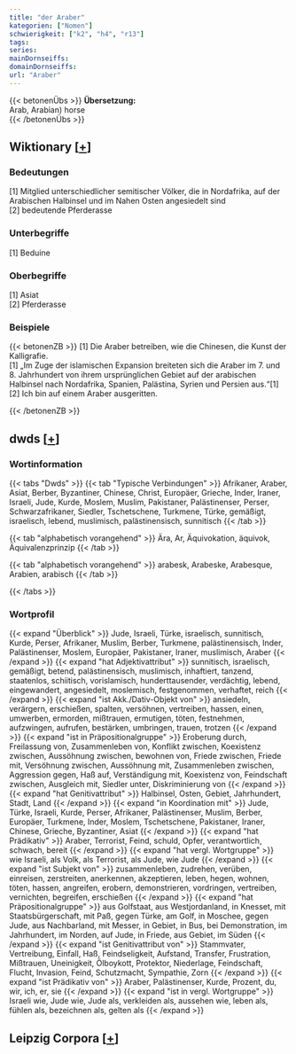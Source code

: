 ```yaml
---
title: "der Araber"
kategorien: ["Nomen"]
schwierigkeit: ["k2", "h4", "r13"]
tags:
series:
mainDornseiffs:
domainDornseiffs:
url: "Araber"
---
```


{{< betonenÜbs >}}
**Übersetzung:**  
Arab, Arabian) horse  
{{< /betonenÜbs >}}

## Wiktionary [[+](https://de.wiktionary.org/wiki/Araber)]

### Bedeutungen
[1] Mitglied unterschiedlicher semitischer Völker, die in Nordafrika, auf der Arabischen Halbinsel und im Nahen Osten angesiedelt sind  
[2] bedeutende Pferderasse  

### Unterbegriffe
[1] Beduine  

### Oberbegriffe
[1] Asiat  
[2] Pferderasse  

### Beispiele
{{< betonenZB >}}
[1] Die Araber betreiben, wie die Chinesen, die Kunst der Kalligrafie.  
[1] „Im Zuge der islamischen Expansion breiteten sich die Araber im 7. und 8. Jahrhundert von ihrem ursprünglichen Gebiet auf der arabischen Halbinsel nach Nordafrika, Spanien, Palästina, Syrien und Persien aus.“[1]  
[2] Ich bin auf einem Araber ausgeritten.  

{{< /betonenZB >}}


## dwds [[+](https://www.dwds.de/wb/Araber)]

### Wortinformation
{{< tabs "Dwds" >}}
{{< tab "Typische Verbindungen" >}}
Afrikaner, Araber, Asiat, Berber, Byzantiner, Chinese, Christ, Europäer, Grieche, Inder, Iraner, Israeli, Jude, Kurde, Moslem, Muslim, Pakistaner, Palästinenser, Perser, Schwarzafrikaner, Siedler, Tschetschene, Turkmene, Türke, gemäßigt, israelisch, lebend, muslimisch, palästinensisch, sunnitisch
{{< /tab >}}

{{< tab "alphabetisch vorangehend" >}}
Ära, Ar, Äquivokation, äquivok, Äquivalenzprinzip
{{< /tab >}}

{{< tab "alphabetisch vorangehend" >}}
arabesk, Arabeske, Arabesque, Arabien, arabisch
{{< /tab >}}

{{< /tabs >}}

### Wortprofil
{{< expand "Überblick" >}} Jude, Israeli, Türke, israelisch, sunnitisch, Kurde, Perser, Afrikaner, Muslim, Berber, Turkmene, palästinensisch, Inder, Palästinenser, Moslem, Europäer, Pakistaner, Iraner, muslimisch, Araber {{< /expand >}}
{{< expand "hat Adjektivattribut" >}} sunnitisch, israelisch, gemäßigt, betend, palästinensisch, muslimisch, inhaftiert, tanzend, staatenlos, schiitisch, vorislamisch, hunderttausender, verdächtig, lebend, eingewandert, angesiedelt, moslemisch, festgenommen, verhaftet, reich {{< /expand >}}
{{< expand "ist Akk./Dativ-Objekt von" >}} ansiedeln, verärgern, erschießen, spalten, versöhnen, vertreiben, hassen, einen, umwerben, ermorden, mißtrauen, ermutigen, töten, festnehmen, aufzwingen, aufrufen, bestärken, umbringen, trauen, trotzen {{< /expand >}}
{{< expand "ist in Präpositionalgruppe" >}} Eroberung durch, Freilassung von, Zusammenleben von, Konflikt zwischen, Koexistenz zwischen, Aussöhnung zwischen, bewohnen von, Friede zwischen, Friede mit, Versöhnung zwischen, Aussöhnung mit, Zusammenleben zwischen, Aggression gegen, Haß auf, Verständigung mit, Koexistenz von, Feindschaft zwischen, Ausgleich mit, Siedler unter, Diskriminierung von {{< /expand >}}
{{< expand "hat Genitivattribut" >}} Halbinsel, Osten, Gebiet, Jahrhundert, Stadt, Land {{< /expand >}}
{{< expand "in Koordination mit" >}} Jude, Türke, Israeli, Kurde, Perser, Afrikaner, Palästinenser, Muslim, Berber, Europäer, Turkmene, Inder, Moslem, Tschetschene, Pakistaner, Iraner, Chinese, Grieche, Byzantiner, Asiat {{< /expand >}}
{{< expand "hat Prädikativ" >}} Araber, Terrorist, Feind, schuld, Opfer, verantwortlich, schwach, bereit {{< /expand >}}
{{< expand "hat vergl. Wortgruppe" >}} wie Israeli, als Volk, als Terrorist, als Jude, wie Jude {{< /expand >}}
{{< expand "ist Subjekt von" >}} zusammenleben, zudrehen, verüben, einreisen, zerstreiten, anerkennen, akzeptieren, leben, hegen, wohnen, töten, hassen, angreifen, erobern, demonstrieren, vordringen, vertreiben, vernichten, begreifen, erschießen {{< /expand >}}
{{< expand "hat Präpositionalgruppe" >}} aus Golfstaat, aus Westjordanland, in Knesset, mit Staatsbürgerschaft, mit Paß, gegen Türke, am Golf, in Moschee, gegen Jude, aus Nachbarland, mit Messer, in Gebiet, in Bus, bei Demonstration, im Jahrhundert, im Norden, auf Jude, in Friede, aus Gebiet, im Süden {{< /expand >}}
{{< expand "ist Genitivattribut von" >}} Stammvater, Vertreibung, Einfall, Haß, Feindseligkeit, Aufstand, Transfer, Frustration, Mißtrauen, Uneinigkeit, Ölboykott, Protektor, Niederlage, Feindschaft, Flucht, Invasion, Feind, Schutzmacht, Sympathie, Zorn {{< /expand >}}
{{< expand "ist Prädikativ von" >}} Araber, Palästinenser, Kurde, Prozent, du, wir, ich, er, sie {{< /expand >}}
{{< expand "ist in vergl. Wortgruppe" >}} Israeli wie, Jude wie, Jude als, verkleiden als, aussehen wie, leben als, fühlen als, bezeichnen als, gelten als {{< /expand >}}

## Leipzig Corpora [[+](https://corpora.uni-leipzig.de/en/res?word=Araber&corpusId=deu_newscrawl-public_2018)]

